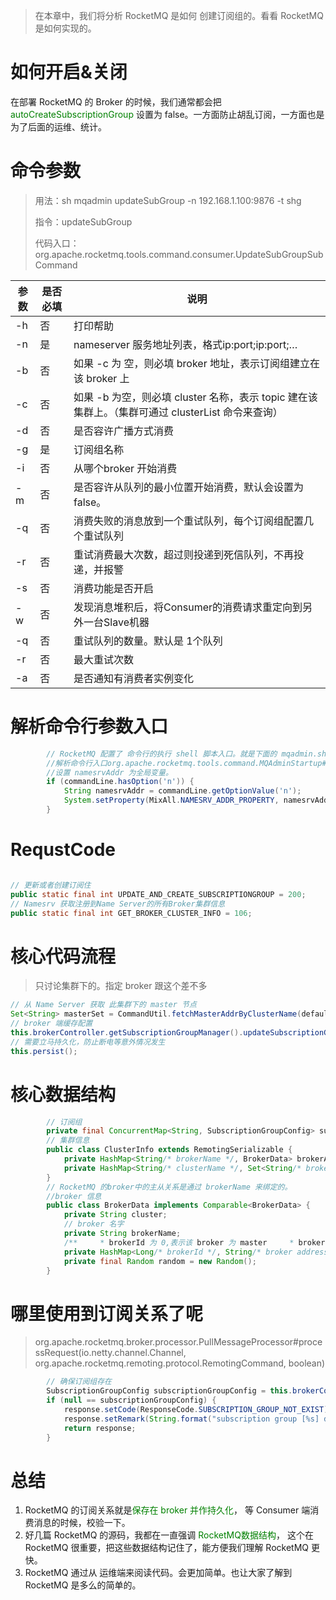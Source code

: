> 在本章中，我们将分析 RocketMQ 是如何 创建订阅组的。看看 RocketMQ 是如何实现的。



# 如何开启&关闭

在部署 RocketMQ 的 Broker 的时候，我们通常都会把
<font color='green'>autoCreateSubscriptionGroup</font> 设置为 false。一方面防止胡乱订阅，一方面也是为了后面的运维、统计。

# 命令参数

> 用法：sh mqadmin updateSubGroup -n 192.168.1.100:9876 -t shg
>
> 指令：updateSubGroup
>
> 代码入口：
> org.apache.rocketmq.tools.command.consumer.UpdateSubGroupSubCommand

| 参数 | 是否必填 | 说明                                                         |
| ---- | -------- | ------------------------------------------------------------ |
| -h   | 否       | 打印帮助                                                     |
| -n   | 是       | nameserver 服务地址列表，格式ip:port;ip:port;…                |
| -b   | 否       | 如果 -c 为 空，则必填 broker 地址，表示订阅组建立在该 broker 上 |
| -c   | 否       | 如果 -b 为空，则必填 cluster 名称，表示 topic 建在该集群上。（集群可通过 clusterList 命令来查询） |
| -d   | 否       | 是否容许广播方式消费                                         |
| -g   | 是       | 订阅组名称                                                   |
| -i   | 否       | 从哪个broker 开始消费                                        |
| -m   | 否       | 是否容许从队列的最小位置开始消费，默认会设置为 false。       |
| -q   | 否       | 消费失败的消息放到一个重试队列，每个订阅组配置几个重试队列   |
| -r   | 否       | 重试消费最大次数，超过则投递到死信队列，不再投递，并报警     |
| -s   | 否       | 消费功能是否开启                                             |
| -w   | 否       | 发现消息堆积后，将Consumer的消费请求重定向到另外一台Slave机器 |
| -q   | 否       | 重试队列的数量。默认是 1个队列                               |
| -r   | 否       | 最大重试次数                                                 |
| -a   | 否       | 是否通知有消费者实例变化                                     |

# 解析命令行参数入口

```java
        // RocketMQ 配置了 命令行的执行 shell 脚本入口。就是下面的 mqadmin.sh 这个文件mqadmin.sh
        //解析命令行入口org.apache.rocketmq.tools.command.MQAdminStartup#main0
        //设置 namesrvAddr 为全局变量。
        if (commandLine.hasOption('n')) {
            String namesrvAddr = commandLine.getOptionValue('n');
            System.setProperty(MixAll.NAMESRV_ADDR_PROPERTY, namesrvAddr);
        }
```

# RequstCode

```java

// 更新或者创建订阅住
public static final int UPDATE_AND_CREATE_SUBSCRIPTIONGROUP = 200;
// Namesrv 获取注册到Name Server的所有Broker集群信息
public static final int GET_BROKER_CLUSTER_INFO = 106;
```

# 核心代码流程

> 只讨论集群下的。指定 broker 跟这个差不多

```java
// 从 Name Server 获取 此集群下的 master 节点
Set<String> masterSet = CommandUtil.fetchMasterAddrByClusterName(defaultMQAdminExt, clusterName);
// broker 端缓存配置
this.brokerController.getSubscriptionGroupManager().updateSubscriptionGroupConfig(config);
// 需要立马持久化，防止断电等意外情况发生
this.persist();
```

# 核心数据结构

```java
        // 订阅组
        private final ConcurrentMap<String, SubscriptionGroupConfig> subscriptionGroupTable = new ConcurrentHashMap<String, SubscriptionGroupConfig>(1024);
        // 集群信息
        public class ClusterInfo extends RemotingSerializable {
            private HashMap<String/* brokerName */, BrokerData> brokerAddrTable;
            private HashMap<String/* clusterName */, Set<String/* brokerName */>> clusterAddrTable;
        }
        // RocketMQ 的broker中的主从关系是通过 brokerName 来绑定的。
        //broker 信息
        public class BrokerData implements Comparable<BrokerData> {
            private String cluster;
            // broker 名字    
            private String brokerName;
            /**     * brokerId 为 0,表示该 broker 为 master     * broker address 这里究竟是什么？是：mq1101.jiandan.com:10911     */
            private HashMap<Long/* brokerId */, String/* broker address */> brokerAddrs;
            private final Random random = new Random();
        }
```

# 哪里使用到订阅关系了呢

> org.apache.rocketmq.broker.processor.PullMessageProcessor#processRequest(io.netty.channel.Channel, org.apache.rocketmq.remoting.protocol.RemotingCommand, boolean)

``` java
        // 确保订阅组存在
        SubscriptionGroupConfig subscriptionGroupConfig = this.brokerController.getSubscriptionGroupManager().findSubscriptionGroupConfig(requestHeader.getConsumerGroup());
        if (null == subscriptionGroupConfig) {
            response.setCode(ResponseCode.SUBSCRIPTION_GROUP_NOT_EXIST);
            response.setRemark(String.format("subscription group [%s] does not exist, %s", requestHeader.getConsumerGroup(), FAQUrl.suggestTodo(FAQUrl.SUBSCRIPTION_GROUP_NOT_EXIST)));
            return response;
        }
```



# 总结

1. RocketMQ 的订阅关系就是<font color='green'>保存在 broker 并作持久化</font>，
等 Consumer 端消费消息的时候，校验一下。
2. 好几篇 RocketMQ 的源码，我都在一直强调 <font color='green'>RocketMQ数据结构</font>，
这个在 RocketMQ 很重要，把这些数据结构记住了，能方便我们理解 RocketMQ 更快。
3. RocketMQ 通过从 运维端来阅读代码。会更加简单。也让大家了解到 RocketMQ 是多么的简单的。